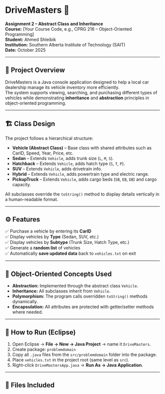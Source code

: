 # DriveMasters 🚗  
**Assignment 2 – Abstract Class and Inheritance**  
**Course:** [Your Course Code, e.g., CPRG 216 – Object-Oriented Programming]  
**Student:** Ahmed Shleibik  
**Institution:** Southern Alberta Institute of Technology (SAIT)  
**Date:** October 2025  

---

## 🧩 Project Overview
DriveMasters is a Java console application designed to help a local car dealership manage its vehicle inventory more efficiently.  
The system supports viewing, searching, and purchasing different types of vehicles while demonstrating **inheritance** and **abstraction** principles in object-oriented programming.

---

## 🏗️ Class Design
The project follows a hierarchical structure:

- **Vehicle (Abstract Class)** – Base class with shared attributes such as CarID, Speed, Year, Price, etc.  
- **Sedan** – Extends `Vehicle`, adds trunk size (`L`, `M`, `S`).  
- **Hatchback** – Extends `Vehicle`, adds hatch type (`S`, `T`, `P`).  
- **SUV** – Extends `Vehicle`, adds drivetrain info.  
- **Hybrid** – Extends `Vehicle`, adds powertrain type and electric range.  
- **PickupTruck** – Extends `Vehicle`, adds cargo beds (`SB`, `EB`, `DB`) and cargo capacity.

All subclasses override the `toString()` method to display details vertically in a human-readable format.

---

## ⚙️ Features
✅ Purchase a vehicle by entering its **CarID**  
✅ Display vehicles by **Type** (Sedan, SUV, etc.)  
✅ Display vehicles by **Subtype** (Trunk Size, Hatch Type, etc.)  
✅ Generate a **random list** of vehicles  
✅ Automatically **save updated data** back to `vehicles.txt` on exit  

---

## 🧠 Object-Oriented Concepts Used
- **Abstraction:** Implemented through the abstract class `Vehicle`.  
- **Inheritance:** All subclasses inherit from `Vehicle`.  
- **Polymorphism:** The program calls overridden `toString()` methods dynamically.  
- **Encapsulation:** All attributes are protected with getter/setter methods where needed.

---

## 🧰 How to Run (Eclipse)
1. Open Eclipse → **File → New → Java Project** → name it `DriveMasters`.
2. Create package: `problemdomain`
3. Copy all `.java` files from the `src/problemdomain` folder into the package.
4. Place `vehicles.txt` in the project root (same level as `src`).
5. Right-click `DriveMastersApp.java` → **Run As → Java Application**.

---

## 🧾 Files Included
